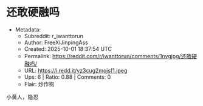 # 还敢硬融吗

- Metadata:
  - Subreddit: r_iwanttorun
  - Author: FreeXiJinpingAss
  - Created: 2025-10-01 18:37:54 UTC
  - Permalink: https://reddit.com/r/iwanttorun/comments/1nvgjpg/还敢硬融吗/
  - URL: https://i.redd.it/yz3cug2mojsf1.jpeg
  - Ups: 6 | Ratio: 0.88 | Comments: 0
  - Flair: 炒作狗


小黄人，隐忍

